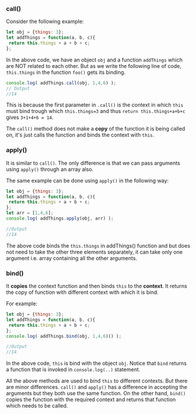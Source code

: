 ### call()

Consider the following example:

```js
let obj = {things: 3};
let addThings = function(a, b, c){
 return this.things + a + b + c;
};
```
In the above code, we have an object `obj` and a function `addThings` which are NOT related to each other. But as we write the following line of code, `this.things` in the function `foo()` gets its binding.

```js
console.log( addThings.call(obj, 1,4,6) );      
// Output  
//14
```
This is because the first parameter in `.call()` is the context in which `this` must bind trough which `this.things=3` and thus `return this.things+a+b+c` gives `3+1+4+6 = 14`.

The `call()` method does not make a **copy** of the function it is being called on, it's just calls the function and binds the context with `this`.

### apply()

It is similar to `call()`. The only difference is that we can pass arguments using `apply()` through an array also.

The same example can be done using `apply()` in the following way:
```js
let obj = {things: 3};
let addThings = function(a, b, c){
 return this.things + a + b + c;
};
let arr = [1,4,6];
console.log( addThings.apply(obj, arr) );

//Output
//14
```
The above code binds the `this.things` in addThings() function and but does not need to take the other three elements separately, it can take only one argument i.e. array containing all the other arguments.

### bind()

It **copies** the context function and then binds `this` to the **context**. It returns the copy of function with different context with which it is bind.

For example:

```js
let obj = {things: 3};
let addThings = function(a, b, c){
 return this.things + a + b + c;
};
console.log( addThings.bind(obj, 1,4,6)() );

//Output
//14
```
In the above code, `this` is bind with the object `obj`. Notice that `bind` returns a function that is invoked in `console.log(..)` statement.

All the above methods are used to bind `this` to different contexts. But there are minor differences. `call()` and `apply()` has a difference in accepting the arguments but they both use the same function. On the other hand, `bind()` copies the function with the required context and returns that function which needs to be called.